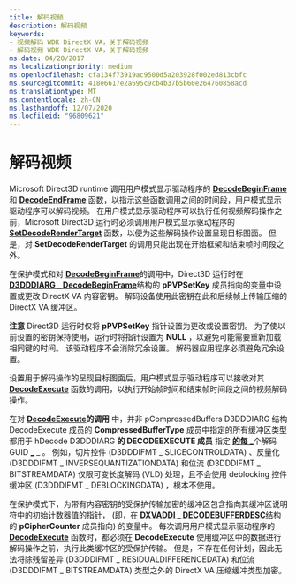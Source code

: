 ```yaml
---
title: 解码视频
description: 解码视频
keywords:
- 视频解码 WDK DirectX VA，关于解码视频
- 解码视频 WDK DirectX VA，关于解码视频
ms.date: 04/20/2017
ms.localizationpriority: medium
ms.openlocfilehash: cfa134f73919ac9500d5a203928f002ed813cbfc
ms.sourcegitcommit: 418e6617e2a695c9cb4b37b5b60e264760858acd
ms.translationtype: MT
ms.contentlocale: zh-CN
ms.lasthandoff: 12/07/2020
ms.locfileid: "96809621"
---
```

# <a name="decoding-video"></a>解码视频


Microsoft Direct3D runtime 调用用户模式显示驱动程序的 [**DecodeBeginFrame**](/windows-hardware/drivers/ddi/d3dumddi/nc-d3dumddi-pfnd3dddi_decodebeginframe) 和 [**DecodeEndFrame**](/windows-hardware/drivers/ddi/d3dumddi/nc-d3dumddi-pfnd3dddi_decodeendframe) 函数，以指示这些函数调用之间的时间段，用户模式显示驱动程序可以解码视频。 在用户模式显示驱动程序可以执行任何视频解码操作之前，Microsoft Direct3D 运行时必须调用用户模式显示驱动程序的 [**SetDecodeRenderTarget**](/windows-hardware/drivers/ddi/d3dumddi/nc-d3dumddi-pfnd3dddi_setdecoderendertarget) 函数，以便为这些解码操作设置呈现目标图面。 但是，对 **SetDecodeRenderTarget** 的调用只能出现在开始框架和结束帧时间段之外。

在保护模式和对 [**DecodeBeginFrame**](/windows-hardware/drivers/ddi/d3dumddi/nc-d3dumddi-pfnd3dddi_decodebeginframe)的调用中，Direct3D 运行时在 [**D3DDDIARG \_ DecodeBeginFrame**](/windows-hardware/drivers/ddi/d3dumddi/ns-d3dumddi-_d3dddiarg_decodebeginframe)结构的 **pPVPSetKey** 成员指向的变量中设置或更改 DirectX VA 内容密钥。 解码设备使用此密钥在此和后续帧上传输压缩的 DirectX VA 缓冲区。

**注意**   Direct3D 运行时仅将 **pPVPSetKey** 指针设置为更改或设置密钥。 为了使以前设置的密钥保持使用，运行时将指针设置为 **NULL** ，以避免可能需要重新加载相同键的时间。 该驱动程序不会消除冗余设置。 解码器应用程序必须避免冗余设置。

 

设置用于解码操作的呈现目标图面后，用户模式显示驱动程序可以接收对其 [**DecodeExecute**](/windows-hardware/drivers/ddi/d3dumddi/nc-d3dumddi-pfnd3dddi_decodeexecute) 函数的调用，以执行开始帧时间和结束帧时间段之间的视频解码操作。

在对 [**DecodeExecute**](/windows-hardware/drivers/ddi/d3dumddi/nc-d3dumddi-pfnd3dddi_decodeexecute)**的调用** 中，并非 pCompressedBuffers D3DDDIARG 结构 DecodeExecute 成员的 **CompressedBufferType** 成员中指定的所有缓冲区类型都用于 hDecode D3DDDIARG **的 DECODEEXECUTE 成员** 指定 [**的每 \_**](/windows-hardware/drivers/ddi/d3dumddi/ns-d3dumddi-_dxvaddi_decodebufferdesc)个解码 GUID [**\_**](/windows-hardware/drivers/ddi/d3dumddi/ns-d3dumddi-_d3dddiarg_decodeexecute) \_ 。 例如，切片控件 (D3DDDIFMT \_ SLICECONTROLDATA) 、反量化 (D3DDDIFMT \_ INVERSEQUANTIZATIONDATA) 和位流 (D3DDDIFMT \_ BITSTREAMDATA) 仅限可变长度解码 (VLD) 处理，且不会使用 deblocking 控件缓冲区 (D3DDDIFMT \_ DEBLOCKINGDATA) ，根本不使用。

在保护模式下，为带有内容密钥的受保护传输加密的缓冲区包含指向其缓冲区说明符中的初始计数器值的指针， (即，在 [**DXVADDI \_ DECODEBUFFERDESC**](/windows-hardware/drivers/ddi/d3dumddi/ns-d3dumddi-_dxvaddi_decodebufferdesc)结构的 **pCipherCounter** 成员指向) 的变量中。 每次调用用户模式显示驱动程序的 [**DecodeExecute**](/windows-hardware/drivers/ddi/d3dumddi/nc-d3dumddi-pfnd3dddi_decodeexecute) 函数时，都必须在 **DecodeExecute** 使用缓冲区中的数据进行解码操作之前，执行此类缓冲区的受保护传输。 但是，不存在任何计划，因此无法将除残留差异 (D3DDDIFMT \_ RESIDUALDIFFERENCEDATA) 和位流 (D3DDDIFMT \_ BITSTREAMDATA) 类型之外的 DirectX VA 压缩缓冲类型加密。

 

